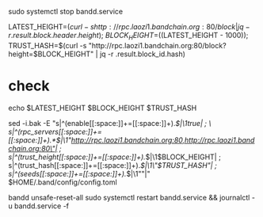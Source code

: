 sudo systemctl stop bandd.service

LATEST_HEIGHT=$(curl -s http://rpc.laozi1.bandchain.org:80/block | jq -r .result.block.header.height); \
BLOCK_HEIGHT=$((LATEST_HEIGHT - 1000)); \
TRUST_HASH=$(curl -s "http://rpc.laozi1.bandchain.org:80/block?height=$BLOCK_HEIGHT" | jq -r .result.block_id.hash)

# check
echo $LATEST_HEIGHT $BLOCK_HEIGHT $TRUST_HASH

sed -i.bak -E "s|^(enable[[:space:]]+=[[:space:]]+).*$|\1true| ; \
s|^(rpc_servers[[:space:]]+=[[:space:]]+).*$|\1\"http://rpc.laozi1.bandchain.org:80,http://rpc.laozi1.bandchain.org:80\"| ; \
s|^(trust_height[[:space:]]+=[[:space:]]+).*$|\1$BLOCK_HEIGHT| ; \
s|^(trust_hash[[:space:]]+=[[:space:]]+).*$|\1\"$TRUST_HASH\"| ; \
s|^(seeds[[:space:]]+=[[:space:]]+).*$|\1\"\"|" $HOME/.band/config/config.toml

bandd unsafe-reset-all
sudo systemctl restart bandd.service && journalctl -u bandd.service -f

